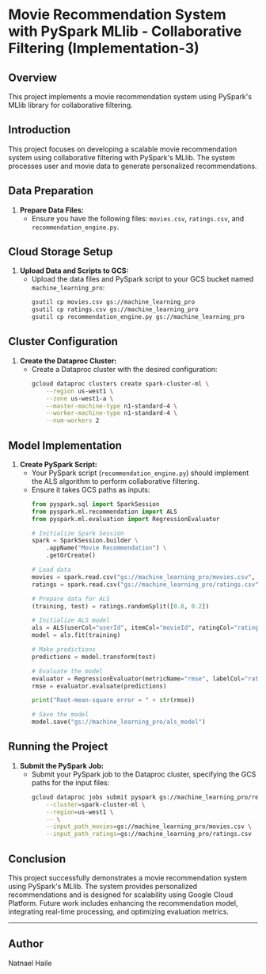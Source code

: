 # Movie Recommendation System with PySpark MLlib - Collaborative Filtering (Implementation-3)

## Overview

This project implements a movie recommendation system using PySpark's MLlib library for collaborative filtering. 

## Introduction

This project focuses on developing a scalable movie recommendation system using collaborative filtering with PySpark's MLlib. 
The system processes user and movie data to generate personalized recommendations.

## Data Preparation

1. **Prepare Data Files:**
   - Ensure you have the following files: `movies.csv`, `ratings.csv`, and `recommendation_engine.py`.

## Cloud Storage Setup

1. **Upload Data and Scripts to GCS:**
   - Upload the data files and PySpark script to your GCS bucket named `machine_learning_pro`:
     ```bash
     gsutil cp movies.csv gs://machine_learning_pro
     gsutil cp ratings.csv gs://machine_learning_pro
     gsutil cp recommendation_engine.py gs://machine_learning_pro
     ```

## Cluster Configuration

1. **Create the Dataproc Cluster:**
   - Create a Dataproc cluster with the desired configuration:
     ```bash
     gcloud dataproc clusters create spark-cluster-ml \
         --region us-west1 \
         --zone us-west1-a \
         --master-machine-type n1-standard-4 \
         --worker-machine-type n1-standard-4 \
         --num-workers 2
     ```

## Model Implementation

1. **Create PySpark Script:**
   - Your PySpark script (`recommendation_engine.py`) should implement the ALS algorithm to perform collaborative filtering.
   - Ensure it takes GCS paths as inputs:
     ```python
     from pyspark.sql import SparkSession
     from pyspark.ml.recommendation import ALS
     from pyspark.ml.evaluation import RegressionEvaluator

     # Initialize Spark Session
     spark = SparkSession.builder \
         .appName("Movie Recommendation") \
         .getOrCreate()

     # Load data
     movies = spark.read.csv("gs://machine_learning_pro/movies.csv", header=True, inferSchema=True)
     ratings = spark.read.csv("gs://machine_learning_pro/ratings.csv", header=True, inferSchema=True)

     # Prepare data for ALS
     (training, test) = ratings.randomSplit([0.8, 0.2])

     # Initialize ALS model
     als = ALS(userCol="userId", itemCol="movieId", ratingCol="rating", coldStartStrategy="drop")
     model = als.fit(training)

     # Make predictions
     predictions = model.transform(test)

     # Evaluate the model
     evaluator = RegressionEvaluator(metricName="rmse", labelCol="rating", predictionCol="prediction")
     rmse = evaluator.evaluate(predictions)

     print("Root-mean-square error = " + str(rmse))

     # Save the model
     model.save("gs://machine_learning_pro/als_model")
     ```

## Running the Project

1. **Submit the PySpark Job:**
   - Submit your PySpark job to the Dataproc cluster, specifying the GCS paths for the input files:
     ```bash
     gcloud dataproc jobs submit pyspark gs://machine_learning_pro/recommendation_engine.py \
         --cluster=spark-cluster-ml \
         --region=us-west1 \
         -- \
         --input_path_movies=gs://machine_learning_pro/movies.csv \
         --input_path_ratings=gs://machine_learning_pro/ratings.csv
     ```

## Conclusion

This project successfully demonstrates a movie recommendation system using PySpark's MLlib. 
The system provides personalized recommendations and is designed for scalability using Google Cloud Platform. 
Future work includes enhancing the recommendation model, integrating real-time processing, and optimizing evaluation metrics.

---

## Author

Natnael Haile
